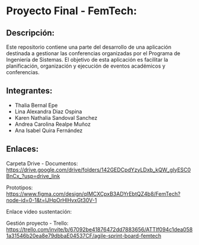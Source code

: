 # Proyecto Final - FemTech:

## Descripción:
Este repositorio contiene una parte del desarrollo de una aplicación destinada a gestionar las conferencias organizadas por el Programa de Ingeniería de Sistemas. El objetivo de esta aplicación es facilitar la planificación, organización y ejecución de eventos académicos y conferencias.

## Integrantes:
- Thalia Bernal Epe
- Lina Alexandra Diaz Ospina
- Karen Nathalia Sandoval Sanchez
- Andrea Carolina Realpe Muñoz
- Ana Isabel Quira Fernández

## Enlaces:
Carpeta Drive - Documentos: https://drive.google.com/drive/folders/142GEDCpdYzyLDxb_kQW_gIyESC0BnCx_?usp=drive_link

Prototipos: https://www.figma.com/design/qIMCXCpxB3ADYrEbtQZ4b8/FemTech?node-id=0-1&t=lJHpOrHlHvxGt30V-1

Enlace video sustentación: 

Gestión proyecto - Trello: https://trello.com/invite/b/67092be41876472dd7883656/ATTIf094c1dea0581a31546b20ea8e79dbbaE04537CF/agile-sprint-board-femtech
